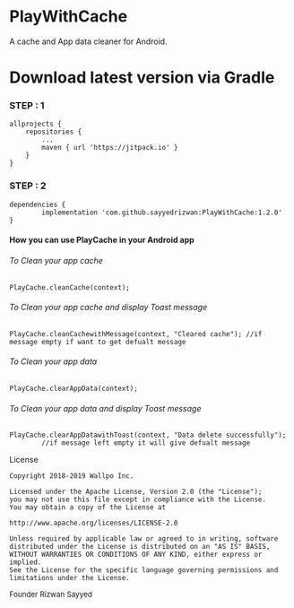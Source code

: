 # PlayWithCache

A cache and App data cleaner for Android.

<h1> Download latest version via Gradle</h1>

<h3> STEP : 1 </h3>
    
    allprojects {
		repositories {
			...
			maven { url 'https://jitpack.io' }
		}
	}

<h3> STEP : 2 </h3>

    dependencies {
	        implementation 'com.github.sayyedrizwan:PlayWithCache:1.2.0'
	}
  
  
<h4> How you can use PlayCache in your Android app </h4>


 <h6> To Clean your app cache </h6>	
 	
	PlayCache.cleanCache(context);


 <h6> To Clean your app cache and display Toast message </h6>	
 	
	PlayCache.cleanCachewithMessage(context, "Cleared cache"); //if message empty if want to get defualt message
       

 <h6> To Clean your app data </h6>	
 	
	PlayCache.clearAppData(context);
	

 <h6> To Clean your app data and display Toast message </h6>	
 	
	PlayCache.clearAppDatawithToast(context, "Data delete successfully");
			//if message left empty it will give defualt message
       
       
       
License


	Copyright 2018-2019 Wallpo Inc.

	Licensed under the Apache License, Version 2.0 (the "License");
	you may not use this file except in compliance with the License.
	You may obtain a copy of the License at

   	http://www.apache.org/licenses/LICENSE-2.0

	Unless required by applicable law or agreed to in writing, software
	distributed under the License is distributed on an "AS IS" BASIS,
	WITHOUT WARRANTIES OR CONDITIONS OF ANY KIND, either express or implied.
	See the License for the specific language governing permissions and
	limitations under the License.
	
	
	
	
	
<p><font size="2"> Founder Rizwan Sayyed </font></p>
